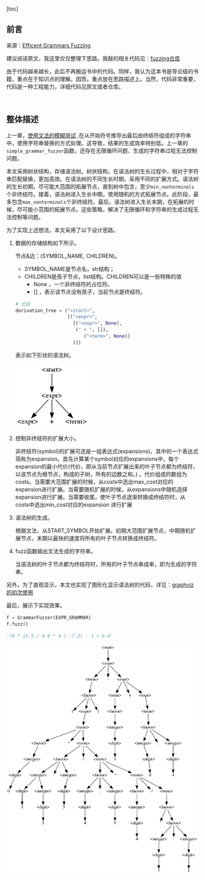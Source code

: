 [toc]

## 前言

来源：[Efficent  Grammars Fuzzing](https://www.fuzzingbook.org/html/GrammarFuzzer.html)

建议阅读原文，我这里仅仅整理下思路。我敲的相关代码见：[fuzzing仓库](https://github.com/da1234cao/programming-language-entry-record/tree/master/fuzzing)

由于代码越来越长，此后不再搬运书中的代码。同样，我认为这本书是导论级的书籍，重点在于知识点的理解。因而，重点放在思路描述上。当然，代码非常重要，代码是一种工程能力，详细代码见原文或者仓库。

<br>

## 整体描述

上一章，[使用文法的模糊测试](https://blog.csdn.net/sinat_38816924/article/details/113532069) ,在从开始符号推导出最后由终结符组成的字符串中，使用字符串替换的方式处理。这导致，结果的生成效率特别低。上一章的`simple_grammar_fuzzer`函数，还存在无限循环问题、生成的字符串过程无法控制问题。

本文采用树状结构，存储语法树。树状结构，在语法树的生长过程中，相对于字符串匹配替换，更加高效。在语法树的不同生长时期，采用不同的扩展方式。语法树的生长初期，尽可能大范围的拓展节点，直到树中包含，至少`min_nonterminals`个非终结符。接着，语法树进入生长中期，使用随机的方式拓展节点。此阶段，最多包含`max_nonterminals`个非终结符。最后，语法树进入生长末期，在拓展的时候，尽可能小范围的拓展节点。这些策略，解决了无限循环和字符串的生成过程无法控制等问题。

为了实现上述想法，本文采用了以下设计思路。

1. 数据的存储结构如下所示。

   节点&边：(SYMBOL_NAME, CHILDREN)。
   - SYMBOL_NAME是节点名，str结构；
   - CHILDREN是孩子节点，list结构。CHILDREN可以是一些特殊的值
       - None ，一个非终结符的占位符。
       - [] ，表示该节点没有孩子，当前节点是终结符。

   ```python
   # 比如
   derivation_tree = ("<start>",
                      [("<expr>",
                        [("<expr>", None),
                         (" + ", []),
                            ("<term>", None)]
                        )])
   ```

   表示如下形状的语法树。

   ![derivation_tree.gv](6.使用文法的模糊测试升级.assets/derivation_tree.gv.png) 

2. 控制非终结符的扩展大小。

   非终结符(symbol)的扩展可选是一组表达式(expansions)，其中的一个表达式简称为expansion。首先计算某个symbol对应的expansions中，每个expansion的最小代价(代价，即从当前节点扩展出来的叶子节点都为终结符，以该节点为根节点，构成的子树，所有的边数之和。) 。代价组成的数组为costs。当需要大范围扩展的时候，从costs中选出max_cost对应的expansion进行扩展。当需要随机扩展的时候，从expansions中随机选择expansion进行扩展。当需要收尾，使叶子节点逐渐转换成终结符时，从costs中选出min_cost对应的expansion 进行扩展

3. 语法树的生成。

   根据文法，从START_SYMBOL开始扩展。初期大范围扩展节点，中期随机扩展节点，末期以最快的速度将所有的叶子节点转换成终结符。

4. fuzz函数输出文法生成的字符串。

   当语法树的叶子节点都为终结符时，所有的叶子节点串成串，即为生成的字符串。

另外，为了直观显示，本文也实现了图形化显示语法树的代码，详见：[graphviz的初次使用](https://blog.csdn.net/sinat_38816924/article/details/113621425)

最后，展示下实现效果。

```python
f = GrammarFuzzer(EXPR_GRAMMAR)
f.fuzz()
```

```python
'(0 * 15.5 / 4.9 * 4 / -7.1) - 1 + 6.4'
```

![derivation_tree_end.gv](6.使用文法的模糊测试升级.assets/derivation_tree_end.gv.png) 